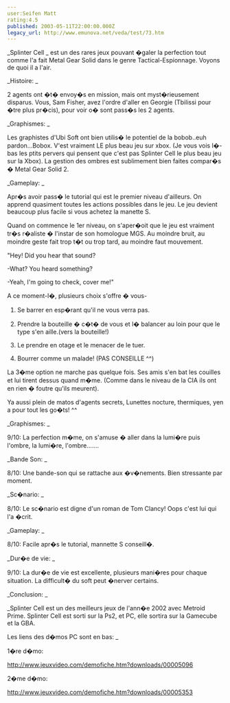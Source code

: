 ```yaml
---
user:Seifen Matt
rating:4.5
published: 2003-05-11T22:00:00.000Z
legacy_url: http://www.emunova.net/veda/test/73.htm
---
```

_Splinter Cell _ est un des rares jeux pouvant �galer la perfection tout comme l'a fait Metal Gear Solid dans le genre Tactical-Espionnage. Voyons de quoi il a l'air.  

  

  

_Histoire: _  

  

2 agents ont �t� envoy�s en mission, mais ont myst�rieusement disparus. Vous, Sam Fisher, avez l'ordre d'aller en Georgie (Tbilissi pour �tre plus pr�cis), pour voir o� sont pass�s les 2 agents.   

  

  

_Graphismes: _  

  

Les graphistes d'Ubi Soft ont bien utilis� le potentiel de la bobob..euh pardon...Bobox. V'est vraiment LE plus beau jeu sur xbox. (Je vous vois l�-bas les ptits pervers qui pensent que c'est pas Splinter Cell le plus beau jeu sur la Xbox). La gestion des ombres est sublimement bien faites compar�s � Metal Gear Solid 2\.   

  

_Gameplay: _  

  

Apr�s avoir pass� le tutorial qui est le premier niveau d'ailleurs. On apprend quasiment toutes les actions possibles dans le jeu. Le jeu devient beaucoup plus facile si vous achetez la manette S.   

Quand on commence le 1er niveau, on s'aper�oit que le jeu est vraiment tr�s r�aliste � l'instar de son homologue MGS. Au moindre bruit, au moindre geste fait trop t�t ou trop tard, au moindre faut mouvement.   

"Hey! Did you hear that sound?  

-What? You heard something?  

-Yeah, I'm going to check, cover me!"  

  

A ce moment-l�, plusieurs choix s'offre � vous-  

  

1) Se barrer en esp�rant qu'il ne vous verra pas.  

2) Prendre la bouteille � c�t� de vous et l� balancer au loin pour que le type s'en aille.(vers la bouteille!)   

3) Le prendre en otage et le menacer de le tuer.  

4) Bourrer comme un malade! (PAS CONSEILLE ^^)   

  

La 3�me option ne marche pas quelque fois. Ses amis s'en bat les couilles et lui tirent dessus quand m�me. (Comme dans le niveau de la CIA ils ont en rien � foutre qu'ils meurent).  

Ya aussi plein de matos d'agents secrets, Lunettes nocture, thermiques, yen a pour tout les go�ts! ^^  

  

_Graphismes: _   

  

9/10: La perfection m�me, on s'amuse � aller dans la lumi�re puis l'ombre, la lumi�re, l'ombre.......  

  

_Bande Son: _  

  

8/10: Une bande-son qui se rattache aux �v�nements. Bien stressante par moment.  

  

_Sc�nario: _  

  

8/10: Le sc�nario est digne d'un roman de Tom Clancy! Oops c'est lui qui l'a �crit.   

  

_Gameplay: _  

  

8/10: Facile apr�s le tutorial, mannette S conseill�.   

  

_Dur�e de vie: _  

  

9/10: La dur�e de vie est excellente, plusieurs mani�res pour chaque situation. La difficult� du soft peut �nerver certains.  

  

_Conclusion: _  

  

_Splinter Cell est un des meilleurs jeux de l'ann�e 2002 avec Metroid Prime. Splinter Cell est sorti sur la Ps2, et PC, elle sortira sur la Gamecube et la GBA.   

Les liens des d�mos PC sont en bas: _  

  

1�re d�mo:  

  

http://www.jeuxvideo.com/demofiche.htm?downloads/00005096  

  

2�me d�mo:   

  

http://www.jeuxvideo.com/demofiche.htm?downloads/00005353